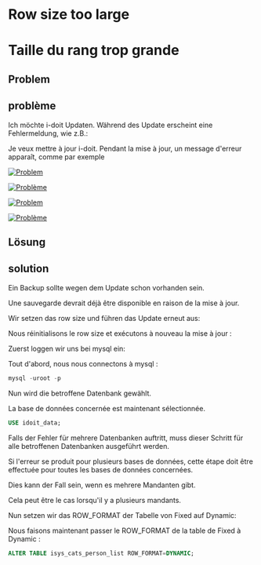 <!-- TRANSLATED by md-translate -->
# Row size too large

# Taille du rang trop grande

## Problem

## problème

Ich möchte i-doit Updaten. Während des Update erscheint eine Fehlermeldung, wie z.B.:

Je veux mettre à jour i-doit. Pendant la mise à jour, un message d'erreur apparaît, comme par exemple

[![Problem](../../assets/images/de/administration/troubleshooting/row-size-too-large/1-rstl.png)](../../assets/images/de/administration/troubleshooting/row-size-too-large/1-rstl.png)

[ ![Problème](../../assets/images/fr/administration/troubleshooting/row-size-too-large/1-rstl.png)](../../assets/images/fr/administration/troubleshooting/row-size-too-large/1-rstl.png)

[![Problem](../../assets/images/de/administration/troubleshooting/row-size-too-large/2-rstl.png)](../../assets/images/de/administration/troubleshooting/row-size-too-large/2-rstl.png)

[ ![Problème](../../assets/images/fr/administration/troubleshooting/row-size-too-large/2-rstl.png)](../../assets/images/fr/administration/troubleshooting/row-size-too-large/2-rstl.png)

## Lösung

## solution

Ein Backup sollte wegen dem Update schon vorhanden sein.

Une sauvegarde devrait déjà être disponible en raison de la mise à jour.

Wir setzen das row size und führen das Update erneut aus:

Nous réinitialisons le row size et exécutons à nouveau la mise à jour :

Zuerst loggen wir uns bei mysql ein:

Tout d'abord, nous nous connectons à mysql :

```sql
mysql -uroot -p
```

Nun wird die betroffene Datenbank gewählt.

La base de données concernée est maintenant sélectionnée.

```sql
USE idoit_data;
```

Falls der Fehler für mehrere Datenbanken auftritt, muss dieser Schritt für alle betroffenen Datenbanken ausgeführt werden.

Si l'erreur se produit pour plusieurs bases de données, cette étape doit être effectuée pour toutes les bases de données concernées.

Dies kann der Fall sein, wenn es mehrere Mandanten gibt.

Cela peut être le cas lorsqu'il y a plusieurs mandants.

Nun setzen wir das ROW_FORMAT der Tabelle von Fixed auf Dynamic:

Nous faisons maintenant passer le ROW_FORMAT de la table de Fixed à Dynamic :

```sql
ALTER TABLE isys_cats_person_list ROW_FORMAT=DYNAMIC;
```